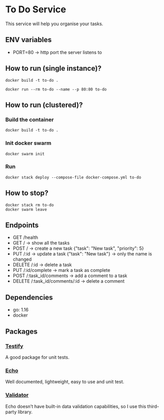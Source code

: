 # To Do Service
This service will help you organise your tasks.

## ENV variables
- PORT=80 -> http port the server listens to

## How to run (single instance)?
```
docker build -t to-do .

docker run --rm to-do --name --p 80:80 to-do
```

## How to run (clustered)?
### Build the container
`docker build -t to-do .`

### Init docker swarm
`docker swarm init`

### Run
`docker stack deploy --compose-file docker-compose.yml to-do`

## How to stop?
````
docker stack rm to-do
docker swarm leave
````

## Endpoints
- GET /health
- GET / -> show all the tasks
- POST / -> create a new task {"task": "New task", "priority": 5}
- PUT /:id -> update a task {"task": "New task"} -> only the name is changed
- DELETE /:id -> delete a task
- PUT /:id/complete -> mark a task as complete
- POST /:task_id/comments -> add a comment to a task
- DELETE /:task_id/comments/:id -> delete a comment

## Dependencies
- go: 1.16
- docker

## Packages
### [Testify](https://github.com/stretchr/testify)
A good package for unit tests.

### [Echo](https://echo.labstack.com/guide/)
Well documented, lightweight, easy to use and unit test.

### [Validator](https://github.com/go-playground/validator)
Echo doesn’t have built-in data validation capabilities, so I use this third-party library.
